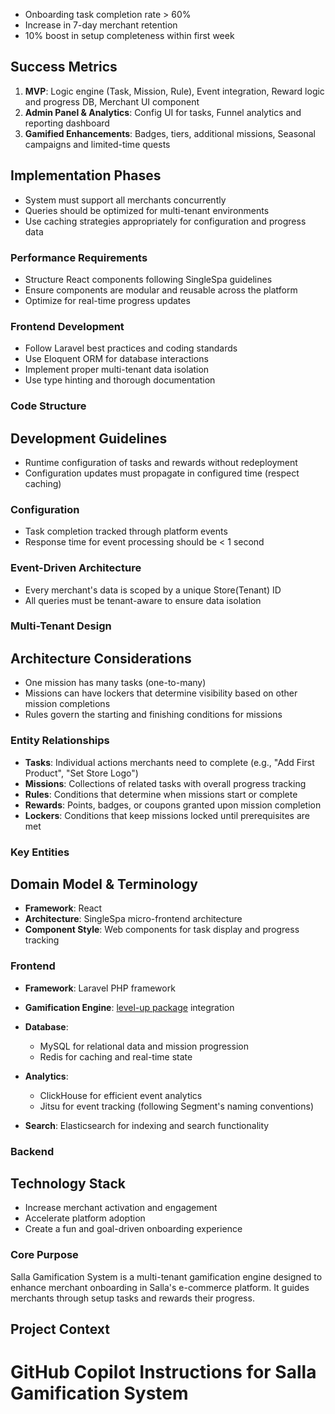 - Onboarding task completion rate > 60%
- Increase in 7-day merchant retention
- 10% boost in setup completeness within first week

## Success Metrics

1. **MVP**: Logic engine (Task, Mission, Rule), Event integration, Reward logic and progress DB, Merchant UI component
2. **Admin Panel & Analytics**: Config UI for tasks, Funnel analytics and reporting dashboard
3. **Gamified Enhancements**: Badges, tiers, additional missions, Seasonal campaigns and limited-time quests

## Implementation Phases

- System must support all merchants concurrently
- Queries should be optimized for multi-tenant environments
- Use caching strategies appropriately for configuration and progress data

### Performance Requirements

- Structure React components following SingleSpa guidelines
- Ensure components are modular and reusable across the platform
- Optimize for real-time progress updates

### Frontend Development

- Follow Laravel best practices and coding standards
- Use Eloquent ORM for database interactions
- Implement proper multi-tenant data isolation
- Use type hinting and thorough documentation

### Code Structure

## Development Guidelines

- Runtime configuration of tasks and rewards without redeployment
- Configuration updates must propagate in configured time (respect caching)

### Configuration

- Task completion tracked through platform events
- Response time for event processing should be < 1 second

### Event-Driven Architecture

- Every merchant's data is scoped by a unique Store(Tenant) ID
- All queries must be tenant-aware to ensure data isolation

### Multi-Tenant Design

## Architecture Considerations

- One mission has many tasks (one-to-many)
- Missions can have lockers that determine visibility based on other mission completions
- Rules govern the starting and finishing conditions for missions

### Entity Relationships

- **Tasks**: Individual actions merchants need to complete (e.g., "Add First Product", "Set Store Logo")
- **Missions**: Collections of related tasks with overall progress tracking
- **Rules**: Conditions that determine when missions start or complete
- **Rewards**: Points, badges, or coupons granted upon mission completion
- **Lockers**: Conditions that keep missions locked until prerequisites are met

### Key Entities

## Domain Model & Terminology

- **Framework**: React
- **Architecture**: SingleSpa micro-frontend architecture
- **Component Style**: Web components for task display and progress tracking

### Frontend

- **Framework**: Laravel PHP framework
- **Gamification Engine**: [level-up package](https://github.com/cjmellor/level-up) integration
- **Database**:
   - MySQL for relational data and mission progression
   - Redis for caching and real-time state

- **Analytics**:
   - ClickHouse for efficient event analytics
   - Jitsu for event tracking (following Segment's naming conventions)

- **Search**: Elasticsearch for indexing and search functionality

### Backend

## Technology Stack

- Increase merchant activation and engagement
- Accelerate platform adoption
- Create a fun and goal-driven onboarding experience

### Core Purpose

Salla Gamification System is a multi-tenant gamification engine designed to enhance merchant onboarding in Salla's e-commerce platform. It guides merchants through setup tasks and rewards their progress.

## Project Context

# GitHub Copilot Instructions for Salla Gamification System